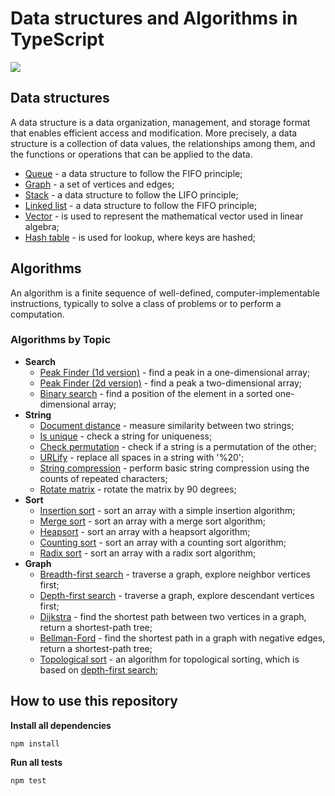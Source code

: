 # Data structures and Algorithms in TypeScript

<img align="center" src="https://github.com/0xAlMo3geZ/C-Cpp-Py-DSA/blob/master/banner.png" />

## Data structures

A data structure is a data organization, management, and storage format that enables efficient access and modification. More precisely, a data structure is a collection of data values, the relationships among them, and the functions or operations that can be applied to the data.

- [Queue](src/data-structures/queue) - a data structure to follow the FIFO principle;
- [Graph](src/data-structures/graph) - a set of vertices and edges;
- [Stack](src/data-structures/stack) - a data structure to follow the LIFO principle;
- [Linked list](src/data-structures/linked-list) - a data structure to follow the FIFO principle;
- [Vector](src/data-structures/vector) - is used to represent the mathematical vector used in linear algebra;
- [Hash table](src/data-structures/hash-table) - is used for lookup, where keys are hashed;

## Algorithms

An algorithm is a finite sequence of well-defined, computer-implementable instructions, typically to solve a class of problems or to perform a computation.

### Algorithms by Topic

- **Search**
  - [Peak Finder (1d version)](src/algorithms/search/peak-finder/1d) - find a peak in a one-dimensional array;
  - [Peak Finder (2d version)](src/algorithms/search/peak-finder/2d) - find a peak a two-dimensional array;
  - [Binary search](src/algorithms/search/binary) - find a position of the element in a sorted one-dimensional array;
- **String**
  - [Document distance](src/algorithms/string/document-distance) - measure similarity between two strings;
  - [Is unique](src/algorithms/string/unique) - check a string for uniqueness;
  - [Check permutation](src/algorithms/string/permutation) - check if a string is a permutation of the other;
  - [URLify](src/algorithms/string/urlify) - replace all spaces in a string with '%20';
  - [String compression](src/algorithms/string/compression) - perform basic string compression using the counts of repeated characters;
  - [Rotate matrix](src/algorithms/string/rotate-matrix) - rotate the matrix by 90 degrees;
- **Sort**
  - [Insertion sort](src/algorithms/sort/insertion/simple) - sort an array with a simple insertion algorithm;
  - [Merge sort](src/algorithms/sort/merge) - sort an array with a merge sort algorithm;
  - [Heapsort](src/algorithms/sort/heapsort) - sort an array with a heapsort algorithm;
  - [Counting sort](src/algorithms/sort/counting) - sort an array with a counting sort algorithm;
  - [Radix sort](src/algorithms/sort/radix) - sort an array with a radix sort algorithm;
- **Graph**
  - [Breadth-first search](src/algorithms/graph/breadth-first-search) - traverse a graph, explore neighbor vertices first;
  - [Depth-first search](src/algorithms/graph/depth-first-search) - traverse a graph, explore descendant vertices first;
  - [Dijkstra](src/algorithms/graph/dijkstra) - find the shortest path between two vertices in a graph, return a shortest-path tree;
  - [Bellman-Ford](src/algorithms/graph/bellman-ford) - find the shortest path in a graph with negative edges, return a shortest-path tree;
  - [Topological sort](src/algorithms/graph/topological) - an algorithm for topological sorting, which is based on [depth-first search](src/algorithms/graph/depth-first-search);

## How to use this repository

**Install all dependencies**

```
npm install
```

**Run all tests**

```
npm test
```
